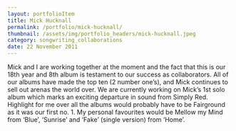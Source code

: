 ```yaml
---
layout: portfolioItem
title: Mick Hucknall
permalink: /portfolio/mick-hucknall/
thumbnail: /assets/img/portfolio_headers/mick-hucknall.jpeg
category: songwriting_collaborations
date: 22 November 2011
---
```


Mick and I are working together at the moment and the fact that this is our 18th year and 8th album is testament to our success as collaborators. All of our albums have made the top ten (2 number one’s), and Mick continues to sell out arenas the world over. We are currently working on Mick’s 1st solo album which marks an exciting departure in sound from Simply Red. Highlight for me over all the albums would probably have to be Fairground as it was our first no. 1. My personal favourites would be Mellow my Mind from ‘Blue’, ‘Sunrise’ and ‘Fake’ (single version) from ‘Home’.